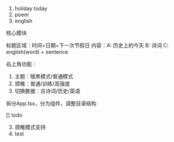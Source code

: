 1. holiday today
2. poem
3. english

核心模块

标题区域：时间+日期+下一次节假日
内容：A: 历史上的今天 B: 诗词 C: english(word) + sentence

右上角功能：

1. 主题：暗黑模式/普通模式
2. 颈椎：普通/训练/高强度
3. 切换数据：古诗词/历史/英语

拆分App.tsx，分为组件，调整目录结构

[] todo

3. 颈椎模式支持
4. test
